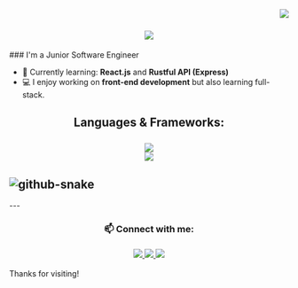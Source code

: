 <img align="right" src="https://visitor-badge.laobi.icu/badge?page_id=S-Lencovsky.S-Lencovsky" />
<h1 align="center">
  <a href="https://git.io/typing-svg">
    <img src="https://readme-typing-svg.demolab.com?font=Fira+Code&duration=2000&pause=50&width=435&lines=Hello!;I'm+Shai+Lencovsky" />
  </a>
</h1>
### I'm a Junior Software Engineer

- 🌱 Currently learning: **React.js** and **Rustful API (Express)**
- 💻 I enjoy working on **front-end development** but also learning full-stack.
  
<h2 align="center"> Languages & Frameworks:
  <br>
  <br>
<a href="https://skillicons.dev">
  <img src="https://skillicons.dev/icons?i=react,vercel,vscode,wordpress"/><br>
<img src="https://skillicons.dev/icons?i=js,html,css,angular,bash,bootstrap,express,git,github,java,nextjs,nodejs,npm,postman,py"/>
  
</a>
</h2>

<h2>
<img alt="github-snake" src="https://raw.githubusercontent.com/S-Lencovsky/S-Lencovsky/output/github-contribution-grid-snake.svg" />
</h2>
---

<h3 align="center">
  📫 Connect with me:
  
  <br>
<br>
  <a href="https://projects-blush-tau.vercel.app/">
  <img src="https://img.shields.io/badge/Portfolio-255E63?style=for-the-badge&logo=About.me&logoColor=white">
    </a>
  <a href="https://www.linkedin.com/in/shai-lencovsky/">
    <img src="https://img.shields.io/badge/LinkedIn-0077B5?style=for-the-badge&logo=linkedin&logoColor=white">
    </a>
  <a href="https://www.codewars.com/users/Shaishi1">
  <img src="https://img.shields.io/badge/Codewars-B1361E?style=for-the-badge&logo=Codewars&logoColor=white">
    </a>
</h3>
Thanks for visiting!
